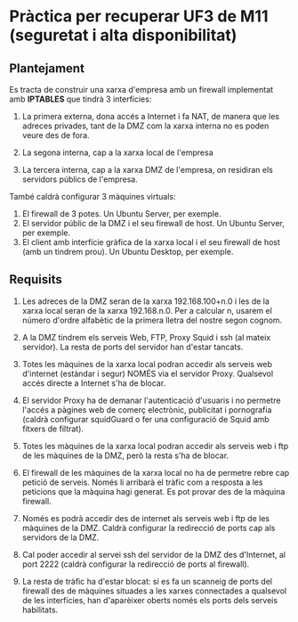 # Pràctica per recuperar UF3 de M11 (seguretat i alta disponibilitat)

## Plantejament

Es tracta de construir una xarxa d'empresa amb un firewall implementat amb **IPTABLES** que tindrà 3 interfícies:

1. La primera externa, dona accés a Internet i fa NAT, de manera que les adreces privades, tant de la DMZ com la xarxa interna no es poden veure des de fora.

1. La segona interna, cap a la xarxa local de l'empresa

1. La tercera interna, cap a la xarxa DMZ de l'empresa, on residiran els servidors públics de l'empresa.

També caldrà configurar 3 màquines virtuals:

1. El firewall de 3 potes. Un Ubuntu Server, per exemple.
1. El servidor públic de la DMZ i el seu firewall de host. Un Ubuntu Server, per exemple.
1. El client amb interfície gràfica de la xarxa local i el seu firewall de host (amb un tindrem prou). Un Ubuntu Desktop, per exemple.

## Requisits

1. Les adreces de la DMZ seran de la xarxa 192.168.100+n.0 i les de la xarxa local seran de la xarxa 192.168.n.0. Per a calcular n, usarem el número d'ordre alfabètic de la primera lletra del nostre segon cognom.

1. A la DMZ tindrem els serveis Web, FTP, Proxy Squid i ssh (al mateix servidor). La resta de ports del servidor han d'estar tancats.

1. Totes les màquines de la xarxa local podran accedir als serveis web d'internet (estàndar i segur) NOMÉS via el servidor Proxy. Qualsevol accés directe a Internet s'ha de blocar.

1. El servidor Proxy ha de demanar l'autenticació d'usuaris i no permetre l'accés a pàgines web de comerç electrònic, publicitat i pornografia (caldrà configurar squidGuard o fer una configuració de Squid amb fitxers de filtrat).

1. Totes les màquines de la xarxa local podran accedir als serveis web i ftp de les màquines de la DMZ, però la resta s'ha de blocar.

1. El firewall de les màquines de la xarxa local no ha de permetre rebre cap petició de serveis. Només li arribarà el tràfic com a resposta a les peticions que la màquina hagi generat. Es pot provar des de la màquina firewall.

1. Només es podrà accedir des de internet als serveis web i ftp de les màquines de la DMZ. Caldrà configurar la redirecció de ports cap als servidors de la DMZ.

1. Cal poder accedir al servei ssh del servidor de la DMZ des d'Internet, al port 2222 (caldrà configurar la redirecció de ports al firewall).

1. La resta de tràfic ha d'estar blocat: si es fa un scanneig de ports del firewall des de màquines situades a les xarxes connectades a qualsevol de les interfícies, han d'aparèixer oberts només els ports dels serveis habilitats.
